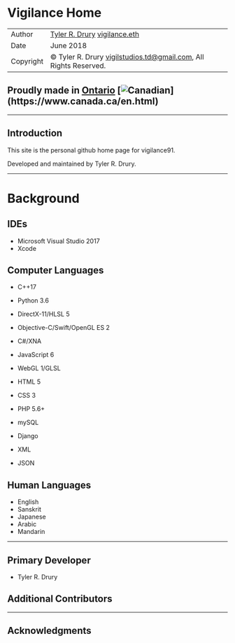 # Vigilance Home

|     |    |
| ---- | ---- |
| Author | [Tyler R. Drury](https://vigilance91.github.io/) [vigilance.eth](https://etherscan.io/address/0x20fc7e34f4acfa8faec8edf0546c57cd77d76bfe) |
| Date | June 2018 |
| Copyright | &copy; Tyler R. Drury <vigilstudios.td@gmail.com>, All Rights Reserved. |

## Proudly made in [Ontario](https://www.ontario.ca/) [![Canadian](https://flagcdn.com/16x12/ca.png "flag image host https://flagcdn.com")](https://www.canada.ca/en.html)

---

## Introduction

This site is the personal github home page for vigilance91.

Developed and maintained by Tyler R. Drury.


---

# Background

## IDEs

* Microsoft Visual Studio 2017
* Xcode

## Computer Languages

* C++17
* Python 3.6
* DirectX-11/HLSL 5
* Objective-C/Swift/OpenGL ES 2
* C#/XNA

* JavaScript 6
* WebGL 1/GLSL
* HTML 5
* CSS 3

* PHP 5.6+
* mySQL
* Django
* XML
* JSON

## Human Languages

* English
* Sanskrit
* Japanese
* Arabic
* Mandarin

---

## Primary Developer

* Tyler R. Drury


## Additional Contributors



---
    
## Acknowledgments
    
    